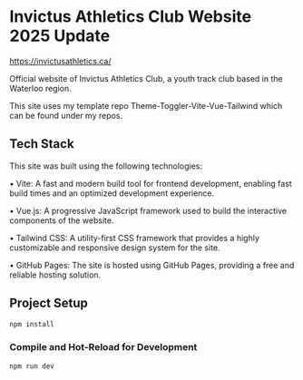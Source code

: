 # Invictus Athletics Club Website 2025 Update

https://invictusathletics.ca/

Official website of Invictus Athletics Club, a youth track club based in the Waterloo region.

This site uses my template repo Theme-Toggler-Vite-Vue-Tailwind which can be found under my repos.


## Tech Stack

This site was built using the following technologies:

•	Vite: A fast and modern build tool for frontend development, enabling fast build times and an optimized development experience.

•	Vue.js: A progressive JavaScript framework used to build the interactive components of the website.

•	Tailwind CSS: A utility-first CSS framework that provides a highly customizable and responsive design system for the site.

•	GitHub Pages: The site is hosted using GitHub Pages, providing a free and reliable hosting solution.

## Project Setup

```sh
npm install
```

### Compile and Hot-Reload for Development

```sh
npm run dev
```
